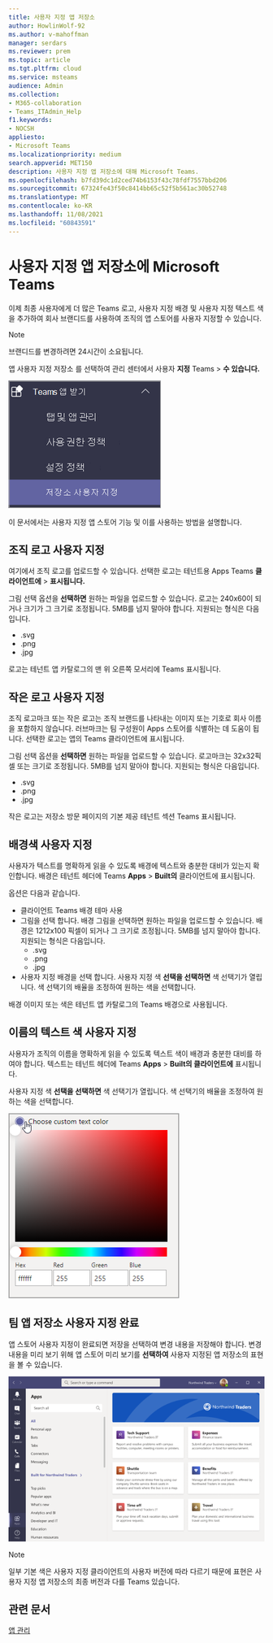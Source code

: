 ```yaml
---
title: 사용자 지정 앱 저장소
author: HowlinWolf-92
ms.author: v-mahoffman
manager: serdars
ms.reviewer: prem
ms.topic: article
ms.tgt.pltfrm: cloud
ms.service: msteams
audience: Admin
ms.collection:
- M365-collaboration
- Teams_ITAdmin_Help
f1.keywords:
- NOCSH
appliesto:
- Microsoft Teams
ms.localizationpriority: medium
search.appverid: MET150
description: 사용자 지정 앱 저장소에 대해 Microsoft Teams.
ms.openlocfilehash: b7fd39dc1d2ced74b6153f43c78fdf7557bbd206
ms.sourcegitcommit: 67324fe43f50c8414bb65c52f5b561ac30b52748
ms.translationtype: MT
ms.contentlocale: ko-KR
ms.lasthandoff: 11/08/2021
ms.locfileid: "60843591"
---
```

# <a name="custom-apps-store-in-microsoft-teams"></a>사용자 지정 앱 저장소에 Microsoft Teams

이제 최종 사용자에게 더 많은 Teams 로고, 사용자 지정 배경 및 사용자 지정 텍스트 색을 추가하여 회사 브랜디드를 사용하여 조직의 앱 스토어를 사용자 지정할 수 있습니다.

> [!Note]
> 브랜디드를 변경하려면 24시간이 소요됩니다.

앱 사용자 지정 저장소 를 선택하여 관리 센터에서 사용자 **지정** Teams  >  **수 있습니다.**

  ![관리자 콘솔은 강조 표시된 저장소 기능을 사용자 지정합니다.](media/customize-app-store.png)

이 문서에서는 사용자 지정 앱 스토어 기능 및 이를 사용하는 방법을 설명합니다.

## <a name="customize-your-organization-logo"></a>조직 로고 사용자 지정

<!-- Bookmark used by Context Sensitive Help (CSH). Do not delete. -->
<a name="orglogo"> </a>
<!-- Do not remove the bookmark link above. -->

여기에서 조직 로고를 업로드할 수 있습니다. 선택한 로고는 테넌트용 Apps Teams **클라이언트에**  >  **표시됩니다.**

그림 선택 옵션을 **선택하면** 원하는 파일을 업로드할 수 있습니다. 로고는 240x60이 되거나 크기가 그 크기로 조정됩니다. 5MB를 넘지 말아야 합니다. 지원되는 형식은 다음입니다.

- .svg
- .png
- .jpg

로고는 테넌트 앱 카탈로그의 맨 위 오른쪽 모서리에 Teams 표시됩니다.

## <a name="customize-your-small-logo"></a>작은 로고 사용자 지정

<!-- Bookmark used by Context Sensitive Help (CSH). Do not delete. -->
<a name="orglogomark"> </a>
<!-- Do not remove the bookmark link above. -->

조직 로고마크 또는 작은 로고는 조직 브랜드를 나타내는 이미지 또는 기호로 회사 이름을 포함하지 않습니다. 러브마크는 팀 구성원이 Apps 스토어를 식별하는 데 도움이 됩니다. 선택한 로고는 앱의 Teams 클라이언트에 표시됩니다.

그림 선택 옵션을 **선택하면** 원하는 파일을 업로드할 수 있습니다. 로고마크는 32x32픽셀 또는 크기로 조정됩니다. 5MB를 넘지 말아야 합니다. 지원되는 형식은 다음입니다.

- .svg
- .png
- .jpg

작은 로고는 저장소 방문  페이지의 기본 제공 테넌트 섹션 Teams 표시됩니다.

## <a name="customize-the-background-color"></a>배경색 사용자 지정

<!-- Bookmark used by Context Sensitive Help (CSH). Do not delete. -->
<a name="custombackground"> </a>
<!-- Do not remove the bookmark link above. -->

사용자가 텍스트를 명확하게 읽을 수 있도록 배경에 텍스트와 충분한 대비가 있는지 확인합니다. 배경은 테넌트 헤더에 Teams **Apps**  >  **Built의** 클라이언트에 표시됩니다.

옵션은 다음과 같습니다.

- 클라이언트 Teams 배경 테마 사용
- 그림을 선택 합니다. 배경 그림을 선택하면 원하는 파일을 업로드할 수 있습니다. 배경은 1212x100 픽셀이 되거나 그 크기로 조정됩니다. 5MB를 넘지 말아야 합니다. 지원되는 형식은 다음입니다.
  - .svg
  - .png
  - .jpg
- 사용자 지정 배경을 선택 합니다. 사용자 지정 색 **선택을 선택하면** 색 선택기가 열립니다. 색 선택기의 배율을 조정하여 원하는 색을 선택합니다.

배경 이미지 또는 색은 테넌트 앱 카탈로그의 Teams 배경으로 사용됩니다.

## <a name="customize-the-text-color-of-your-name"></a>이름의 텍스트 색 사용자 지정

<!-- Bookmark used by Context Sensitive Help (CSH). Do not delete. -->
<a name="textcolor"> </a>
<!-- Do not remove the bookmark link above. -->

사용자가 조직의 이름을 명확하게 읽을 수 있도록 텍스트 색이 배경과 충분한 대비를 하여야 합니다. 텍스트는 테넌트 헤더에 Teams **Apps**  >  **Built의 클라이언트에** 표시됩니다.

사용자 지정 색 **선택을 선택하면** 색 선택기가 열립니다. 색 선택기의 배율을 조정하여 원하는 색을 선택합니다.

 ![색 선택기입니다.](media/choose-a-custom-color.png)

## <a name="complete-the-customization-of-your-team-apps-store"></a>팀 앱 저장소 사용자 지정 완료

앱 스토어 사용자 지정이 완료되면 저장을 선택하여  변경 내용을 저장해야 합니다.
변경 내용을 미리 보기 위해 앱 스토어 미리 보기를 **선택하여** 사용자 지정된 앱 저장소의 표현을 볼 수 있습니다.

![사용자 지정 앱 저장소의 미리 보기입니다.](media/PowerAppsInStore650w.png)

> [!Note]
> 일부 기본 색은 사용자 지정 클라이언트의 사용자 버전에 따라 다르기 때문에 표현은 사용자 지정 앱 저장소의 최종 버전과 다를 Teams 있습니다.

## <a name="related-article"></a>관련 문서

[앱 관리](manage-apps.md)
